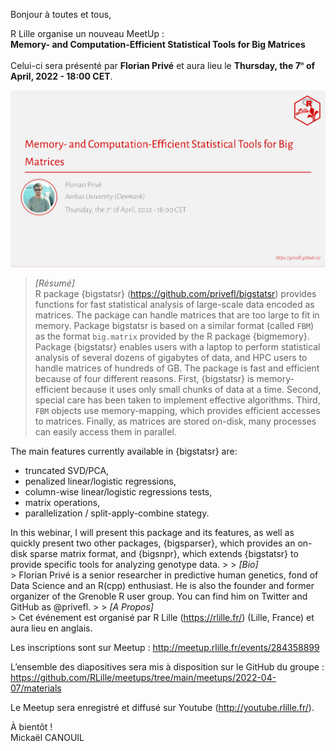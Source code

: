 
<!-- ---
title: Memory- and Computation-Efficient Statistical Tools for Big Matrices
author: Mickaël CANOUIL
date: '2022-03-02'
slug: Thursday, the 7<sup><i style="font-size:0.5em;">th</i></sup> of April, 2022 - 18:00 CET - memory..and.computation.efficient.statistical.tools.for.big.matrices
categories:
  - MeetUp
  - R
tags:
  - MeetUp
  - R
  - RUG
description: ''
--- -->

Bonjour à toutes et tous,

R Lille organise un nouveau MeetUp :  
**Memory- and Computation-Efficient Statistical Tools for Big Matrices**

Celui-ci sera présenté par **Florian Privé** et aura lieu le **Thursday,
the 7<sup><i style="font-size:0.5em;">th</i></sup> of April, 2022 -
18:00 CET**.

<!-- <center>
<iframe width="560" height="315" src="https://www.youtube.com/embed/" title="YouTube video player" frameborder="0" allow="accelerometer; autoplay; clipboard-write; encrypted-media; gyroscope; picture-in-picture" allowfullscreen></iframe>
</center> -->
<center>
<img alt="Affiche Meetup R Lille - 2022-04-07" src="https://raw.githubusercontent.com/RLille/meetups/main/meetups/2022-04-07/ads/2022-04-07.png" width="560" height="auto" />
</center>

> *\[Résumé\]*  
> R package {bigstatsr} (<https://github.com/privefl/bigstatsr>)
> provides functions for fast statistical analysis of large-scale data
> encoded as matrices. The package can handle matrices that are too
> large to fit in memory. Package bigstatsr is based on a similar format
> (called `FBM`) as the format `big.matrix` provided by the R package
> {bigmemory}. Package {bigstatsr} enables users with a laptop to
> perform statistical analysis of several dozens of gigabytes of data,
> and HPC users to handle matrices of hundreds of GB. The package is
> fast and efficient because of four different reasons. First,
> {bigstatsr} is memory-efficient because it uses only small chunks of
> data at a time. Second, special care has been taken to implement
> effective algorithms. Third, `FBM` objects use memory-mapping, which
> provides efficient accesses to matrices. Finally, as matrices are
> stored on-disk, many processes can easily access them in parallel.

The main features currently available in {bigstatsr} are:

-   truncated SVD/PCA,
-   penalized linear/logistic regressions,
-   column-wise linear/logistic regressions tests,
-   matrix operations,
-   parallelization / split-apply-combine stategy.

In this webinar, I will present this package and its features, as well
as quickly present two other packages, {bigsparser}, which provides an
on-disk sparse matrix format, and {bigsnpr}, which extends {bigstatsr}
to provide specific tools for analyzing genotype data. \> \> *\[Bio\]*  
\> Florian Privé is a senior researcher in predictive human genetics,
fond of Data Science and an R(cpp) enthusiast. He is also the founder
and former organizer of the Grenoble R user group. You can find him on
Twitter and GitHub as @privefl. \> \> *\[A Propos\]*  
\> Cet événement est organisé par R Lille (<https://rlille.fr/>) (Lille,
France) et aura lieu en anglais.

Les inscriptions sont sur Meetup :
<http://meetup.rlille.fr/events/284358899>

L’ensemble des diapositives sera mis à disposition sur le GitHub du
groupe :
<https://github.com/RLille/meetups/tree/main/meetups/2022-04-07/materials>

Le Meetup sera enregistré et diffusé sur Youtube
(<http://youtube.rlille.fr/>).

À bientôt !  
Mickaël CANOUIL
